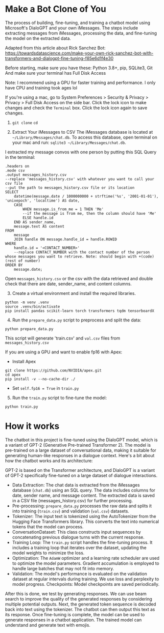 # Make a Bot Clone of You

The process of building, fine-tuning, and training a chatbot model using Microsoft's DialoGPT and your own iMessages. The steps include extracting messages from iMessages, processing the data, and fine-tuning the model on the extracted data.

Adapted from this article about Rick Sanchez Bot: https://towardsdatascience.com/make-your-own-rick-sanchez-bot-with-transformers-and-dialogpt-fine-tuning-f85e6d1f4e30 

Before starting, make sure you have these: Python 3.8+, pip, SQLite3, Git
And make sure your terminal has Full Disk Access

Note: I recommend using a GPU for faster training and performance. I only have CPU and training took ages lol

If you're using a mac, go to System Preferences > Security & Privacy > Privacy > Full Disk Access on the side bar. Click the lock icon to make changes and check the `Terminal` box. Click the lock icon again to save changes.

1) `git clone` 
`cd` 

2) Extract Your iMessages to CSV
The iMessages database is located at `~/Library/Messages/chat.db`. To access this database, open terminal on your mac and run: `sqlite3 ~/Library/Messages/chat.db`. 

I extracted my message convos with one person by putting this SQL Query in the terminal:
```
.headers on
.mode csv
.output messages_history.csv
--replace 'messages_history.csv' with whatever you want to call your csv file
--put the path to messages_history.csv file or its location
SELECT
    datetime(message.date / 1000000000 + strftime('%s', '2001-01-01'), 'unixepoch', 'localtime') AS date,
    CASE
        WHEN message.is_from_me = 1 THEN 'Me'
        --if the message is from me, then the column should have 'Me'
        ELSE handle.id
    END AS sender_name,
    message.text AS content
FROM
    message
    JOIN handle ON message.handle_id = handle.ROWID
WHERE
    handle.id = '<CONTACT_NUMBER>'
    --replace CONTACT_NUMBER with the contact number of the person whose messages you want to retrieve. Note: should begin with +(code)(rest of number)
ORDER BY
    message.date;
```
Open `messages_history.csv` or the csv with the data retrieved and double check that there are date, sender_name, and content columns.

3) Create a virtual environment and install the required libraries.
```
python -m venv .venv
source .venv/bin/activate
pip install pandas scikit-learn torch transformers tqdm tensorboardX
```

4) Run the `prepare_data.py` script to preprocess and split the data:
```
python prepare_data.py
```
This script will generate 'train.csv' and `val.csv` files from `messages_history.csv`

If you are using a GPU and want to enable fp16 with Apex:
- Install Apex
```
git clone https://github.com/NVIDIA/apex.git
cd apex
pip install -v --no-cache-dir ./
```
- Set `self.fp16 = True` in `train.py`

5) Run the `train.py` script to fine-tune the model:
```
python train.py
```

# How it works
The chatbot in this project is fine-tuned using the DialoGPT model, which is a variant of GPT-2 (Generative Pre-trained Transformer 2). The model is pre-trained on a large dataset of conversational data, making it suitable for generating human-like responses in a dialogue context. Here's a bit about how the chatbot works and its architecture:

GPT-2 is based on the Transformer architecture, and DialoGPT is a variant of GPT-2 specifically fine-tuned on a large dataset of dialogue interactions.

* Data Extraction: The chat data is extracted from the iMessages database (`chat.db`) using an SQL query. The data includes columns for date, sender name, and message content. The extracted data is saved in a CSV file (messages_history.csv) for further processing.
* Pre-processing: `prepare_data.py` processes the raw data and splits it into training (`train.csv`) and validation (`val.csv`) datasets.
* Tokenizer: The input text is tokenized using the AutoTokenizer from the Hugging Face Transformers library. This converts the text into numerical tokens that the model can process.
* ConversationDataset: This class constructs input sequences by concatenating previous dialogue turns with the current response.
* Training Loop: The `train.py` script handles the fine-tuning process. It includes a training loop that iterates over the dataset, updating the model weights to minimize the loss.
* Optimization: The `AdamW` optimizer and a learning rate scheduler are used to optimize the model parameters. Gradient accumulation is employed to handle large batches that may not fit into memory.
* Validation: The model's performance is evaluated on the validation dataset at regular intervals during training. We use loss and perplexity to model progress.
Checkpoints: Model checkpoints are saved periodically.

After this is done, we test by generating responses. We can use beam search to improve the quality of the generated responses by considering multiple potential outputs.
Next, the generated token sequence is decoded back into text using the tokenizer. The chatbot can then output this text as its response.
Once fine-tuning is complete, the model can be used to generate responses in a chatbot application. The trained model can understand and generate text with emojis.
